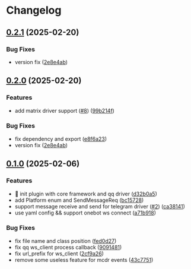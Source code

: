# Changelog


## [0.2.1](https://github.com/MCDReforged-Towhee-Community/ImAPI/compare/im_api-v0.2.0...im_api-v0.2.1) (2025-02-20)


### Bug Fixes

* version fix ([2e8e4ab](https://github.com/MCDReforged-Towhee-Community/ImAPI/commit/2e8e4ab4f97412262de476a1d3466e85a84aba1c))

## [0.2.0](https://github.com/MCDReforged-Towhee-Community/ImAPI/compare/im_api-v0.1.0...im_api-v0.2.0) (2025-02-20)


### Features

* add matrix driver support ([#8](https://github.com/MCDReforged-Towhee-Community/ImAPI/issues/8)) ([99b214f](https://github.com/MCDReforged-Towhee-Community/ImAPI/commit/99b214fca6a35531c94c65da62ce81d6c855ae0f))


### Bug Fixes

* fix dependency and export ([e8f6a23](https://github.com/MCDReforged-Towhee-Community/ImAPI/commit/e8f6a236e2f5da99b1ba7949aecee9779297fabd))
* version fix ([2e8e4ab](https://github.com/MCDReforged-Towhee-Community/ImAPI/commit/2e8e4ab4f97412262de476a1d3466e85a84aba1c))


## [0.1.0](https://github.com/MCDReforged-Towhee-Community/ImAPI/compare/im_api-v0.0.1...im_api-v0.1.0) (2025-02-06)


### Features

* :tada: init plugin with core framework and qq driver ([d32b0a5](https://github.com/MCDReforged-Towhee-Community/ImAPI/commit/d32b0a5431bdfe14ca5e600a443d21490fe1c9ce))
* add Platform enum and SendMessageReq ([bc15728](https://github.com/MCDReforged-Towhee-Community/ImAPI/commit/bc157286ce6f10aa0b809b3bffae5e2429ebd3be))
* support message receive and send for telegram driver ([#2](https://github.com/MCDReforged-Towhee-Community/ImAPI/issues/2)) ([ca38141](https://github.com/MCDReforged-Towhee-Community/ImAPI/commit/ca3814183e554ae93da310db4c2da43cc204e0a8))
* use yaml config && support onebot ws connect ([a71b918](https://github.com/MCDReforged-Towhee-Community/ImAPI/commit/a71b918e4750fc2ab96ff493189df8afbbddded7))


### Bug Fixes

* fix file name and class position ([fed0d27](https://github.com/MCDReforged-Towhee-Community/ImAPI/commit/fed0d2746c71d7000a56a0b7310397b750fde0a3))
* fix qq ws_client process callback ([9091481](https://github.com/MCDReforged-Towhee-Community/ImAPI/commit/90914813f769e04102543072871e781ea33983be))
* fix url_prefix for ws_client ([2cf9a26](https://github.com/MCDReforged-Towhee-Community/ImAPI/commit/2cf9a26c8dbd1931d8a9af2ae3f448578fe1ec6d))
* remove some useless feature for mcdr events ([43c7751](https://github.com/MCDReforged-Towhee-Community/ImAPI/commit/43c7751659892f92365789cbaf365693009cbdfb))
